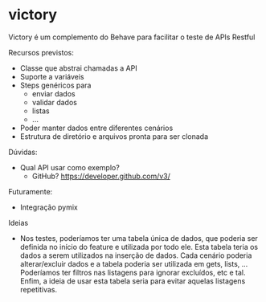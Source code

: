 # victory
Victory é um complemento do Behave para facilitar o teste de APIs Restful

Recursos previstos:
* Classe que abstrai chamadas a API
* Suporte a variáveis
* Steps genéricos para
  * enviar dados
  * validar dados
  * listas
  * ...
* Poder manter dados entre diferentes cenários
* Estrutura de diretório e arquivos pronta para ser clonada

Dúvidas:
* Qual API usar como exemplo?
  * GitHub? https://developer.github.com/v3/

Futuramente:
* Integração pymix

Ideias
* Nos testes, poderíamos ter uma tabela única de dados, que poderia ser definida no início do feature e utilizada por todo ele. Esta tabela teria os dados a serem utilizados na inserção de dados. Cada cenário poderia alterar/excluir dados e a tabela poderia ser utilizada em gets, lists, ... Poderíamos ter filtros nas listagens para ignorar excluídos, etc e tal. Enfim, a ideia de usar esta tabela seria para evitar aquelas listagens repetitivas.

